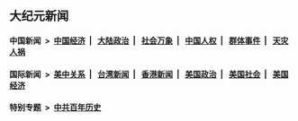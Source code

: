 ## 大纪元新闻

#### 中国新闻 &nbsp;>&nbsp; [中国经济](indexes/ncid283/README.md?09251245) &nbsp;| &nbsp; [大陆政治](indexes/ncid277/README.md?09251245) &nbsp;| &nbsp; [社会万象](indexes/ncid282/README.md?09251245) &nbsp;| &nbsp; [中国人权](indexes/ncid278/README.md?09251245) &nbsp;| &nbsp; [群体事件](indexes/ncid279/README.md?09251245) &nbsp;| &nbsp; [天灾人祸](indexes/ncid280/README.md?09251245)

#### 国际新闻 &nbsp;>&nbsp; [美中关系](indexes/nf1412576/README.md?09251245) &nbsp;| &nbsp; [台湾新闻](indexes/ncid1349361/README.md?09251245) &nbsp;| &nbsp; [香港新闻](indexes/ncid1349362/README.md?09251245) &nbsp;| &nbsp; [美国政治](indexes/ncid1078159/README.md?09251245) &nbsp;| &nbsp; [美国社会](indexes/ncid1078160/README.md?09251245) &nbsp;| &nbsp; [美国经济](indexes/ncid1078158/README.md?09251245)

#### 特别专题 &nbsp;>&nbsp; [中共百年历史](https://github.com/easy2view/epoch-special/blob/master/README.md?09251245)  
